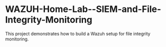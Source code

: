 # WAZUH-Home-Lab--SIEM-and-File-Integrity-Monitoring
This project demonstrates how to build a Wazuh setup for file integrity monitoring.

